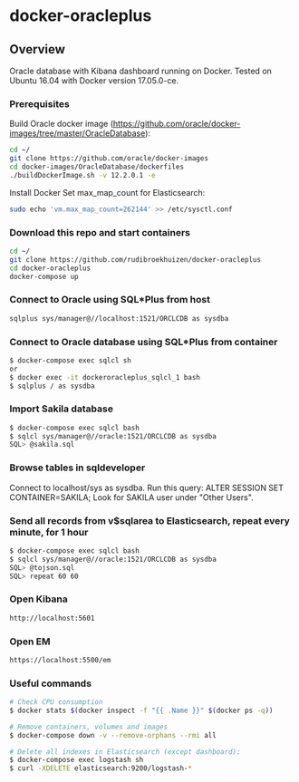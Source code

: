 # docker-oracleplus

## Overview
Oracle database with Kibana dashboard running on Docker. Tested on Ubuntu 16.04 with Docker version 17.05.0-ce.

### Prerequisites
Build Oracle docker image (https://github.com/oracle/docker-images/tree/master/OracleDatabase):
```bash
cd ~/
git clone https://github.com/oracle/docker-images
cd docker-images/OracleDatabase/dockerfiles
./buildDockerImage.sh -v 12.2.0.1 -e
```
Install Docker
Set max_map_count for Elasticsearch: 
```bash
sudo echo 'vm.max_map_count=262144' >> /etc/sysctl.conf
```

### Download this repo and start containers
```bash
cd ~/
git clone https://github.com/rudibroekhuizen/docker-oracleplus
cd docker-oracleplus
docker-compose up
```

### Connect to Oracle using SQL\*Plus from host
```bash
sqlplus sys/manager@//localhost:1521/ORCLCDB as sysdba
```

### Connect to Oracle database using SQL\*Plus from container
```bash
$ docker-compose exec sqlcl sh
or
$ docker exec -it dockeroracleplus_sqlcl_1 bash
$ sqlplus / as sysdba
```

### Import Sakila database
```bash
$ docker-compose exec sqlcl bash
$ sqlcl sys/manager@//oracle:1521/ORCLCDB as sysdba
SQL> @sakila.sql
```

### Browse tables in sqldeveloper
Connect to localhost/sys as sysdba. 
Run this query: ALTER SESSION SET CONTAINER=SAKILA;
Look for SAKILA user under "Other Users".


### Send all records from v$sqlarea to Elasticsearch, repeat every minute, for 1 hour
```bash
$ docker-compose exec sqlcl bash
$ sqlcl sys/manager@//oracle:1521/ORCLCDB as sysdba
SQL> @tojson.sql
SQL> repeat 60 60
```

### Open Kibana
```bash
http://localhost:5601
```

### Open EM
```bash
https://localhost:5500/em
```

### Useful commands
```bash
# Check CPU consumption
$ docker stats $(docker inspect -f "{{ .Name }}" $(docker ps -q))

# Remove containers, volumes and images
$ docker-compose down -v --remove-orphans --rmi all

# Delete all indexes in Elasticsearch (except dashboard):
$ docker-compose exec logstash sh
$ curl -XDELETE elasticsearch:9200/logstash-*
```
